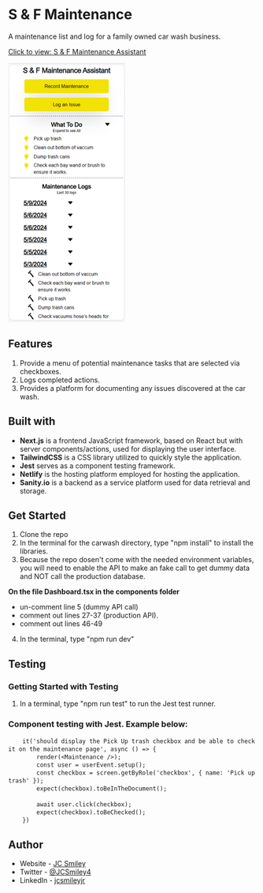 # S & F Maintenance 

A maintenance list and log for a family owned car wash business. 

[Click to view: S & F Maintenance Assistant](https://sfmaintenance.netlify.app/)

![Landing page UI](./src/images/ui-medium-sized.png)

## Features
1. Provide a menu of potential maintenance tasks that are selected via checkboxes.
2. Logs completed actions.
3. Provides a platform for documenting any issues discovered at the car wash.

## Built with
- **Next.js** is a frontend JavaScript framework, based on React but with server components/actions, used for displaying the user interface. 
- **TailwindCSS** is a CSS library utilized to quickly style the application. 
- **Jest** serves as a component testing framework. 
- **Netlify** is the hosting platform employed for hosting the application.
- **Sanity.io** is a backend as a service platform used for data retrieval and storage.

## Get Started
1. Clone the repo
2. In the terminal for the carwash directory, type "npm install" to install the libraries.
3. Because the repo dosen't come with the needed environment variables, you will need to enable the API to make an fake call to get dummy data and NOT call the production database. 

**On the file Dashboard.tsx in the components folder**
- un-comment line 5 (dummy API call)
- comment out lines 27-37 (production API). 
- comment out lines 46-49 

4. In the terminal, type "npm run dev"

## Testing
### Getting Started with Testing
1. In a terminal, type "npm run test" to run the Jest test runner.  

### Component testing with Jest. Example below:
```
    it('should display the Pick Up trash checkbox and be able to check it on the maintenance page', async () => {
        render(<Maintenance />);
        const user = userEvent.setup();
        const checkbox = screen.getByRole('checkbox', { name: 'Pick up trash' });
        expect(checkbox).toBeInTheDocument();

        await user.click(checkbox);
        expect(checkbox).toBeChecked();
    })
```

## Author
- Website - [JC Smiley](https://www.jcsmileyjr.com)
- Twitter - [@JCSmiley4](https://twitter.com/JCSmiley4)
- LinkedIn - [jcsmileyjr](https://www.linkedin.com/in/jcsmileyjr/)